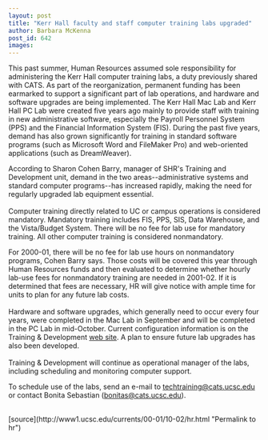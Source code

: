 ```yaml
---
layout: post
title: "Kerr Hall faculty and staff computer training labs upgraded"
author: Barbara McKenna
post_id: 642
images:
---
```


<p>
  This past summer, Human Resources assumed sole responsibility for administering the Kerr Hall computer training labs, a duty previously shared with CATS. As part of the reorganization, permanent funding has been earmarked to support a significant part of lab operations, and hardware and software upgrades are being implemented. The Kerr Hall Mac Lab and Kerr Hall PC Lab were created five years ago mainly to provide staff with training in new administrative software, especially the Payroll Personnel System (PPS) and the Financial Information System (FIS). During the past five years, demand has also grown significantly for training in standard software programs (such as Microsoft Word and FileMaker Pro) and web-oriented applications (such as DreamWeaver).
</p>
<p>
  According to Sharon Cohen Barry, manager of SHR's Training and Development unit, demand in the two areas--administrative systems and standard computer programs--has increased rapidly, making the need for regularly upgraded lab equipment essential.<br>
  <br>
  Computer training directly related to UC or campus operations is considered mandatory. Mandatory training includes FIS, PPS, SIS, Data Warehouse, and the Vista/Budget System. There will be no fee for lab use for mandatory training. All other computer training is considered nonmandatory.
</p>
<p>
  For 2000-01, there will be no fee for lab use hours on nonmandatory programs, Cohen Barry says. Those costs will be covered this year through Human Resources funds and then evaluated to determine whether hourly lab-use fees for nonmandatory training are needed in 2001-02. If it is determined that fees are necessary, HR will give notice with ample time for units to plan for any future lab costs.<br>
  <br>
  Hardware and software upgrades, which generally need to occur every four years, were completed in the Mac Lab in September and will be completed in the PC Lab in mid-October. Current configuration information is on the Training &amp; Development <a href="http://www2.ucsc.edu/train-dev">web site</a>. A plan to ensure future lab upgrades has also been developed.<br>
  <br>
  Training &amp; Development will continue as operational manager of the labs, including scheduling and monitoring computer support.
</p>
<p>
  To schedule use of the labs, send an e-mail to <a href="mailto:techtraining@cats.ucsc.edu">techtraining@cats.ucsc.edu</a> or contact Bonita Sebastian (<a href="mailto:bonitas@cats.ucsc.edu">bonitas@cats.ucsc.edu</a>).<br>
  <br>

</p>
[source](http://www1.ucsc.edu/currents/00-01/10-02/hr.html "Permalink to hr")
